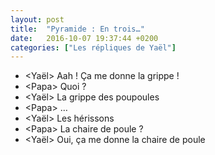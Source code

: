 ```yaml
---
layout: post
title:  "Pyramide : En trois…"
date:   2016-10-07 19:37:44 +0200
categories: ["Les répliques de Yaël"]
---
```


-   \<Yaël\> Aah ! Ça me donne la grippe !
-   \<Papa\> Quoi ?
-   \<Yaël\> La grippe des poupoules
-   \<Papa\> …
-   \<Yaël\> Les hérissons
-   \<Papa\> La chaire de poule ?
-   \<Yaël\> Oui, ça me donne la chaire de poule

<!--more-->
